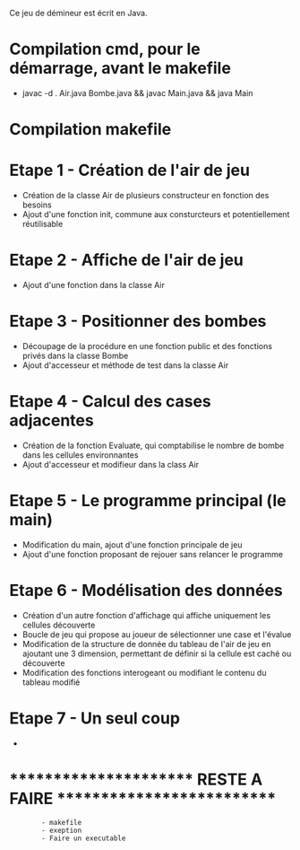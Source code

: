 Ce jeu de démineur est écrit en Java.

# Compilation cmd, pour le démarrage, avant le makefile
- javac -d . Air.java Bombe.java && javac Main.java && java Main

# Compilation makefile

# Etape 1 - Création de l'air de jeu
- Création de la classe Air de plusieurs constructeur en fonction des besoins
- Ajout d'une fonction init, commune aux consturcteurs et potentiellement réutilisable

# Etape 2 - Affiche de l'air de jeu
- Ajout d'une fonction dans la classe Air

# Etape 3 - Positionner des bombes
- Découpage de la procédure en une fonction public et des fonctions privés dans la classe Bombe
- Ajout d'accesseur et méthode de test dans la classe Air

# Etape 4 - Calcul des cases adjacentes
- Création de la fonction Evaluate, qui comptabilise le nombre de bombe dans les cellules environnantes
- Ajout d'accesseur et modifieur dans la class Air

# Etape 5 - Le programme principal (le main)
- Modification du main, ajout d'une fonction principale de jeu
- Ajout d'une fonction proposant de rejouer sans relancer le programme

# Etape 6 - Modélisation des données
- Création d'un autre fonction d'affichage qui affiche uniquement les cellules découverte
- Boucle de jeu qui propose au joueur de sélectionner une case et l'évalue
- Modification de la structure de donnée du tableau de l'air de jeu en ajoutant
    une 3 dimension, permettant de définir si la cellule est caché ou découverte
- Modification des fonctions interogeant ou modifiant le contenu du tableau modifié

# Etape 7 - Un seul coup
- 

# ********************* RESTE A FAIRE *************************
            - makefile
            - exeption
            - Faire un executable